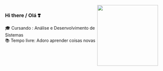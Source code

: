 <img align="right" src="https://i.pinimg.com/originals/8b/e4/9b/8be49b0d1136b19866c6efbf0763fe8f.gif" width=200px height=200px/>

### Hi there / Olá ❣️

🎓 Cursando : Análise e Desenvolvimento de Sistemas<br>
📚 Tempo livre: Adoro aprender coisas novas <br>

